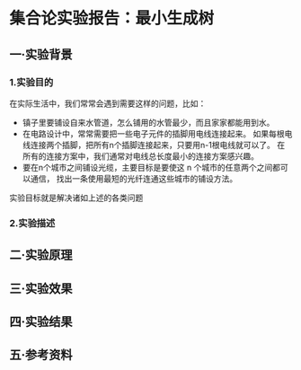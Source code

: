 # 集合论实验报告：最小生成树
## 一·实验背景
### 1.实验目的
在实际生活中，我们常常会遇到需要这样的问题，比如：

- 镇子里要铺设自来水管道，怎么铺用的水管最少，而且家家都能用到水。
- 在电路设计中，常常需要把一些电子元件的插脚用电线连接起来。
  如果每根电线连接两个插脚，把所有n个插脚连接起来，只要用n-1根电线就可以了。
  在所有的连接方案中，我们通常对电线总长度最小的连接方案感兴趣。
- 要在n个城市之间铺设光缆，主要目标是要使这 n 个城市的任意两个之间都可以通信，
  找出一条使用最短的光纤连通这些城市的铺设方法。

实验目标就是解决诸如上述的各类问题
### 2.实验描述
## 二·实验原理
## 三·实验效果
## 四·实验结果
## 五·参考资料